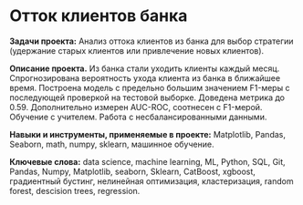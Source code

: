 
# Отток клиентов банка

<b>Задачи проекта:</b> Анализ оттока клиентов из банка для выбор стратегии (удержание старых клиентов или привлечение новых клиентов).

<b> Описание проекта.</b>
Из банка стали уходить клиенты каждый месяц. 
Спрогнозирована вероятность ухода клиента из банка в ближайшее время.
Построена модель с предельно большим значением F1-меры с последующей проверкой на тестовой выборке. Доведена метрика до 0.59. 
Дополнительно измерен AUC-ROC, соотнесен с F1-мерой.
Обучение с учителем. Работа с несбалансированными данными.

<b> Навыки и инструменты, применяемые в проекте:</b>
Matplotlib, Pandas, Seaborn, math, numpy, sklearn, машинное обучение.

<b>Ключевые слова:</b> data science, machine learning, ML, Python, SQL, Git, Pandas, Numpy, Matplotlib, seaborn, Sklearn, CatBoost, xgboost, градиентный бустинг, нелинейная оптимизация, кластеризация, random forest, descision trees,  regression.
